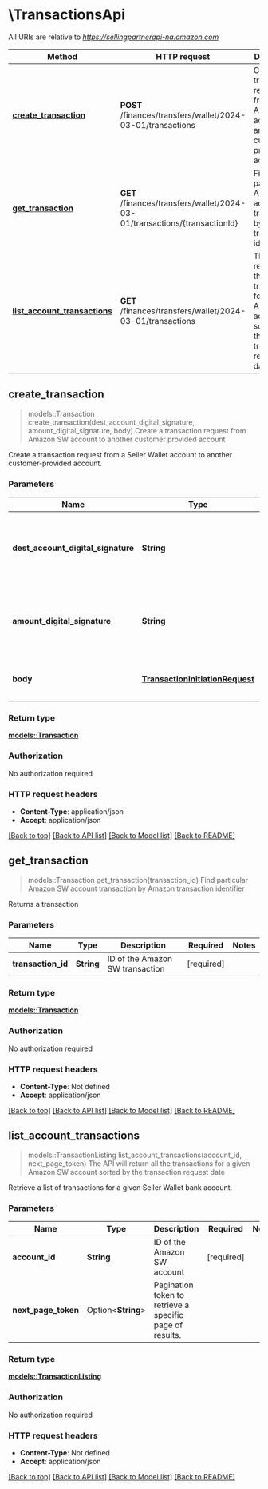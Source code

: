 # \TransactionsApi

All URIs are relative to *https://sellingpartnerapi-na.amazon.com*

Method | HTTP request | Description
------------- | ------------- | -------------
[**create_transaction**](TransactionsApi.md#create_transaction) | **POST** /finances/transfers/wallet/2024-03-01/transactions | Create a transaction request from Amazon SW account to another customer provided account
[**get_transaction**](TransactionsApi.md#get_transaction) | **GET** /finances/transfers/wallet/2024-03-01/transactions/{transactionId} | Find particular Amazon SW account transaction by Amazon transaction identifier
[**list_account_transactions**](TransactionsApi.md#list_account_transactions) | **GET** /finances/transfers/wallet/2024-03-01/transactions | The API will return all the transactions for a given Amazon SW account sorted by the transaction request date



## create_transaction

> models::Transaction create_transaction(dest_account_digital_signature, amount_digital_signature, body)
Create a transaction request from Amazon SW account to another customer provided account

Create a transaction request from a Seller Wallet account to another customer-provided account.

### Parameters


Name | Type | Description  | Required | Notes
------------- | ------------- | ------------- | ------------- | -------------
**dest_account_digital_signature** | **String** | Digital signature for the destination bank account details. | [required] |
**amount_digital_signature** | **String** | Digital signature for the source currency transaction amount. | [required] |
**body** | [**TransactionInitiationRequest**](TransactionInitiationRequest.md) | Defines the actual payload of the request | [required] |

### Return type

[**models::Transaction**](Transaction.md)

### Authorization

No authorization required

### HTTP request headers

- **Content-Type**: application/json
- **Accept**: application/json

[[Back to top]](#) [[Back to API list]](../README.md#documentation-for-api-endpoints) [[Back to Model list]](../README.md#documentation-for-models) [[Back to README]](../README.md)


## get_transaction

> models::Transaction get_transaction(transaction_id)
Find particular Amazon SW account transaction by Amazon transaction identifier

Returns a transaction

### Parameters


Name | Type | Description  | Required | Notes
------------- | ------------- | ------------- | ------------- | -------------
**transaction_id** | **String** | ID of the Amazon SW transaction | [required] |

### Return type

[**models::Transaction**](Transaction.md)

### Authorization

No authorization required

### HTTP request headers

- **Content-Type**: Not defined
- **Accept**: application/json

[[Back to top]](#) [[Back to API list]](../README.md#documentation-for-api-endpoints) [[Back to Model list]](../README.md#documentation-for-models) [[Back to README]](../README.md)


## list_account_transactions

> models::TransactionListing list_account_transactions(account_id, next_page_token)
The API will return all the transactions for a given Amazon SW account sorted by the transaction request date

Retrieve a list of transactions for a given Seller Wallet bank account.

### Parameters


Name | Type | Description  | Required | Notes
------------- | ------------- | ------------- | ------------- | -------------
**account_id** | **String** | ID of the Amazon SW account | [required] |
**next_page_token** | Option<**String**> | Pagination token to retrieve a specific page of results. |  |

### Return type

[**models::TransactionListing**](TransactionListing.md)

### Authorization

No authorization required

### HTTP request headers

- **Content-Type**: Not defined
- **Accept**: application/json

[[Back to top]](#) [[Back to API list]](../README.md#documentation-for-api-endpoints) [[Back to Model list]](../README.md#documentation-for-models) [[Back to README]](../README.md)

